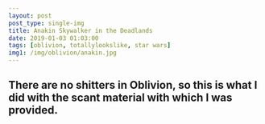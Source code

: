 ```yaml
---
layout: post
post_type: single-img
title: Anakin Skywalker in the Deadlands
date: 2019-01-03 01:03:00
tags: [oblivion, totallylookslike, star wars]
img1: /img/oblivion/anakin.jpg
---
```

## There are no shitters in Oblivion, so this is what I did with the scant material with which I was provided.
